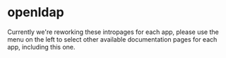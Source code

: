 # openldap

Currently we're reworking these intropages for each app, please use the menu on the left to select other available documentation pages for each app, including this one.
